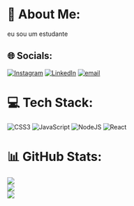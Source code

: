 # 💫 About Me:
eu sou um estudante


## 🌐 Socials:
[![Instagram](https://img.shields.io/badge/Instagram-%23E4405F.svg?logo=Instagram&logoColor=white)](https://instagram.com/@eduardolkk_) [![LinkedIn](https://img.shields.io/badge/LinkedIn-%230077B5.svg?logo=linkedin&logoColor=white)]([https://www.linkedin.com/in/eduardo-bruno-marquezini-967b3735b/]) [![email](https://img.shields.io/badge/Email-D14836?logo=gmail&logoColor=white)](mailto:ebrunomarquezini@gmail.com) 

# 💻 Tech Stack:
![CSS3](https://img.shields.io/badge/css3-%231572B6.svg?style=for-the-badge&logo=css3&logoColor=white) ![JavaScript](https://img.shields.io/badge/javascript-%23323330.svg?style=for-the-badge&logo=javascript&logoColor=%23F7DF1E) ![NodeJS](https://img.shields.io/badge/node.js-6DA55F?style=for-the-badge&logo=node.js&logoColor=white) ![React](https://img.shields.io/badge/react-%2320232a.svg?style=for-the-badge&logo=react&logoColor=%2361DAFB)
# 📊 GitHub Stats:
![](https://github-readme-stats.vercel.app/api?username=eduardobm0708&theme=dark&hide_border=false&include_all_commits=false&count_private=false)<br/>
![](https://nirzak-streak-stats.vercel.app/?user=eduardobm0708&theme=dark&hide_border=false)<br/>
![](https://github-readme-stats.vercel.app/api/top-langs/?username=eduardobm0708&theme=dark&hide_border=false&include_all_commits=false&count_private=false&layout=compact)

